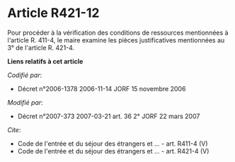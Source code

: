 # Article R421-12

Pour procéder à la vérification des conditions de ressources mentionnées à l'article R. 411-4, le maire examine les pièces
justificatives mentionnées au 3° de l'article R. 421-4.

**Liens relatifs à cet article**

_Codifié par_:

  - Décret n°2006-1378 2006-11-14 JORF 15 novembre 2006

_Modifié par_:

  - Décret n°2007-373 2007-03-21 art. 36 2° JORF 22 mars 2007

_Cite_:

  - Code de l'entrée et du séjour des étrangers et ... - art. R411-4 (V)
  - Code de l'entrée et du séjour des étrangers et ... - art. R421-4 (V)
